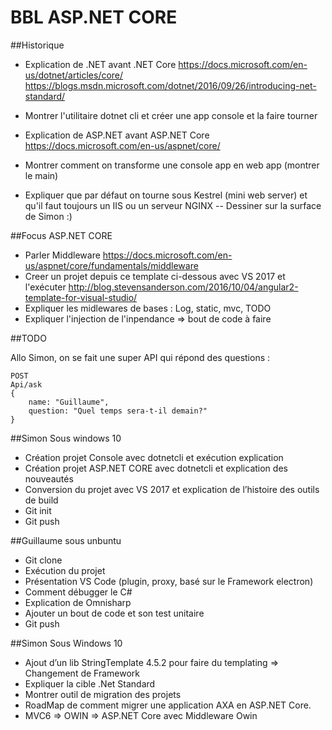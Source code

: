 # BBL ASP.NET CORE 

##Historique
- Explication de .NET avant .NET Core 
https://docs.microsoft.com/en-us/dotnet/articles/core/
https://blogs.msdn.microsoft.com/dotnet/2016/09/26/introducing-net-standard/
    
- Montrer l'utilitaire dotnet cli et créer une app console et la faire tourner

- Explication de ASP.NET avant ASP.NET Core 
https://docs.microsoft.com/en-us/aspnet/core/
- Montrer comment on transforme une console app en web app (montrer le main)

- Expliquer que par défaut on tourne sous Kestrel (mini web server) et qu'il faut toujours un IIS ou un serveur NGINX
-- Dessiner sur la surface de Simon :)

##Focus ASP.NET CORE
 - Parler Middleware
https://docs.microsoft.com/en-us/aspnet/core/fundamentals/middleware
 - Creer un projet depuis ce template ci-dessous avec VS 2017 et l'exécuter
 http://blog.stevensanderson.com/2016/10/04/angular2-template-for-visual-studio/ 
 - Expliquer les midlewares de bases : Log, static, mvc, TODO
 - Expliquer l'injection de l'inpendance => bout de code à faire


##TODO

Allo Simon, on se fait une super API qui répond des questions :
```
POST
Api/ask
{ 
    name: "Guillaume",
    question: "Quel temps sera-t-il demain?"
}
```

##Simon Sous windows 10
- Création projet Console avec dotnetcli et exécution explication
- Création projet ASP.NET CORE avec dotnetcli et explication des nouveautés
- Conversion du projet avec VS 2017 et explication de l’histoire des outils de build
- Git init
- Git push

##Guillaume sous unbuntu
- Git clone
- Exécution du projet
- Présentation VS Code (plugin, proxy, basé sur le Framework electron)
- Comment débugger le C#
- Explication de Omnisharp
- Ajouter un bout de code et son test unitaire
- Git push

##Simon Sous Windows 10
- Ajout d’un lib StringTemplate 4.5.2 pour faire du templating => Changement de Framework
- Expliquer la cible .Net Standard
- Montrer outil de migration des projets 
- RoadMap de comment migrer une application AXA en ASP.NET Core.
- MVC6 => OWIN => ASP.NET Core avec Middleware Owin
